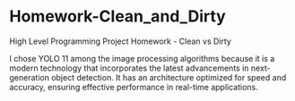 # Homework-Clean_and_Dirty
High Level Programming Project Homework - Clean vs Dirty

I chose YOLO 11 among the image processing algorithms because it is a modern technology that incorporates the latest advancements in next-generation object detection. It has an architecture optimized for speed and accuracy, ensuring effective performance in real-time applications.
